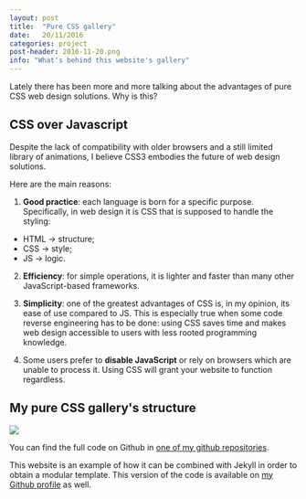 ```yaml
---
layout: post
title:  "Pure CSS gallery"
date:   20/11/2016
categories: project
post-header: 2016-11-20.png
info: "What's behind this website's gallery"
---
```


Lately there has been more and more talking about the advantages of pure CSS web design solutions. Why is this?

## CSS over Javascript ##

Despite the lack of compatibility with older browsers and a still limited library of animations, I believe CSS3 embodies the future of web design solutions.

Here are the main reasons:

1. **Good practice**: each language is born for a specific purpose. Specifically, in web design it is CSS that is supposed to handle the styling:
- HTML -> structure;
- CSS -> style;
- JS -> logic.

2. **Efficiency**: for simple operations, it is lighter and faster than many other JavaScript-based frameworks.

3. **Simplicity**: one of the greatest advantages of CSS is, in my opinion, its ease of use compared to JS. This is especially true when some code reverse engineering has to be done: using CSS saves time and makes web design accessible to users with less rooted programming knowledge.

4. Some users prefer to **disable JavaScript** or rely on browsers which are unable to process it. Using CSS will grant your website to function regardless.

## My pure CSS gallery's structure ##

<img class="post-img" src="{{ site.baseurl }}/img/posts/2016-11-20-1.png" />

You can find the full code on Github in [one of my github repositories](https://github.com/pyrodaes/Pure-css-gallery).

This website is an example of how it can be combined with Jekyll in order to obtain a modular template. This version of the code is available on [my Github profile](https://github.com/pyrodaes/pyrodaes.github.io) as well.

